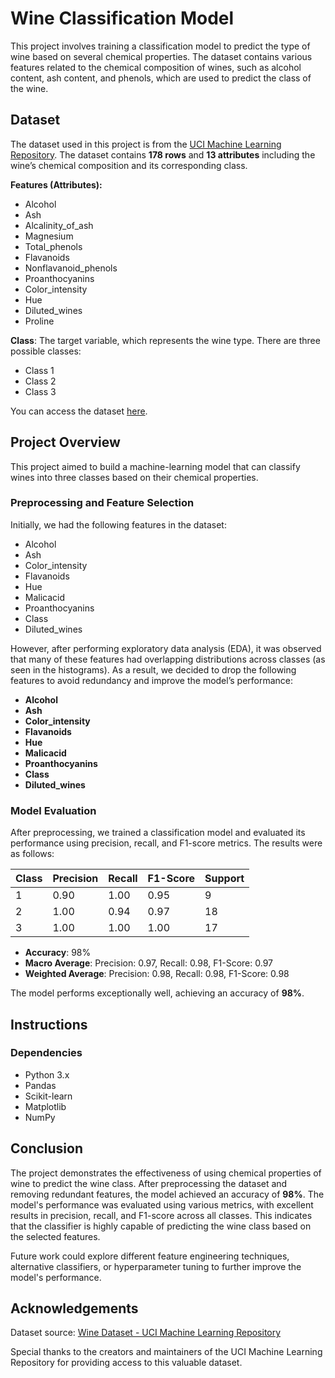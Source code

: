 # Wine Classification Model

This project involves training a classification model to predict the type of wine based on several chemical properties. The dataset contains various features related to the chemical composition of wines, such as alcohol content, ash content, and phenols, which are used to predict the class of the wine.

## Dataset

The dataset used in this project is from the [UCI Machine Learning Repository](https://archive.ics.uci.edu/dataset/109/wine). The dataset contains **178 rows** and **13 attributes** including the wine’s chemical composition and its corresponding class.

**Features (Attributes):**
- Alcohol
- Ash
- Alcalinity_of_ash
- Magnesium
- Total_phenols
- Flavanoids
- Nonflavanoid_phenols
- Proanthocyanins
- Color_intensity
- Hue
- Diluted_wines
- Proline

**Class**: The target variable, which represents the wine type. There are three possible classes:
- Class 1
- Class 2
- Class 3

You can access the dataset [here](https://archive.ics.uci.edu/dataset/109/wine).

## Project Overview

This project aimed to build a machine-learning model that can classify wines into three classes based on their chemical properties.

### Preprocessing and Feature Selection

Initially, we had the following features in the dataset:
- Alcohol
- Ash
- Color_intensity
- Flavanoids
- Hue
- Malicacid
- Proanthocyanins
- Class
- Diluted_wines

However, after performing exploratory data analysis (EDA), it was observed that many of these features had overlapping distributions across classes (as seen in the histograms). As a result, we decided to drop the following features to avoid redundancy and improve the model’s performance:

- **Alcohol**
- **Ash**
- **Color_intensity**
- **Flavanoids**
- **Hue**
- **Malicacid**
- **Proanthocyanins**
- **Class**
- **Diluted_wines**

### Model Evaluation

After preprocessing, we trained a classification model and evaluated its performance using precision, recall, and F1-score metrics. The results were as follows:

| Class | Precision | Recall | F1-Score | Support |
|-------|-----------|--------|----------|---------|
| 1     | 0.90      | 1.00   | 0.95     | 9       |
| 2     | 1.00      | 0.94   | 0.97     | 18      |
| 3     | 1.00      | 1.00   | 1.00     | 17      |

- **Accuracy**: 98%
- **Macro Average**: Precision: 0.97, Recall: 0.98, F1-Score: 0.97
- **Weighted Average**: Precision: 0.98, Recall: 0.98, F1-Score: 0.98

The model performs exceptionally well, achieving an accuracy of **98%**.

## Instructions

### Dependencies

- Python 3.x
- Pandas
- Scikit-learn
- Matplotlib
- NumPy

## Conclusion

The project demonstrates the effectiveness of using chemical properties of wine to predict the wine class. After preprocessing the dataset and removing redundant features, the model achieved an accuracy of **98%**. The model's performance was evaluated using various metrics, with excellent results in precision, recall, and F1-score across all classes. This indicates that the classifier is highly capable of predicting the wine class based on the selected features.

Future work could explore different feature engineering techniques, alternative classifiers, or hyperparameter tuning to further improve the model's performance.

## Acknowledgements

Dataset source: [Wine Dataset - UCI Machine Learning Repository](https://archive.ics.uci.edu/dataset/109/wine)

Special thanks to the creators and maintainers of the UCI Machine Learning Repository for providing access to this valuable dataset.

